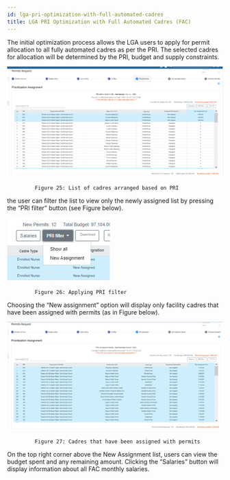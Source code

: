 ```yaml
---
id: lga-pri-optimization-with-full-automated-cadres
title: LGA PRI Optimization with Full Automated Cadres (FAC)
---
```

The initial optimization process allows the LGA users to apply for permit allocation to all fully automated cadres as per the PRI. The selected cadres for allocation will be determined by the PRI, budget and supply constraints.

![img alt](/img/lga_PRI_FAC1.png)

             Figure 25: List of cadres arranged based on PRI

 the user can filter the list to view only the newly assigned list by pressing the “PRI filter” button (see Figure below).

![img alt](/img/lga_PRI_FAC2.png)

             Figure 26: Applying PRI filter

Choosing the “New assignment” option will display only facility cadres that have been assigned with permits (as in Figure below).


![img alt](/img/lga_PRI_FAC3.png)

             Figure 27: Cadres that have been assigned with permits

On the top right corner above the New Assignment list, users can view the budget spent and any remaining amount. Clicking the “Salaries” button will display information about all FAC monthly salaries.
